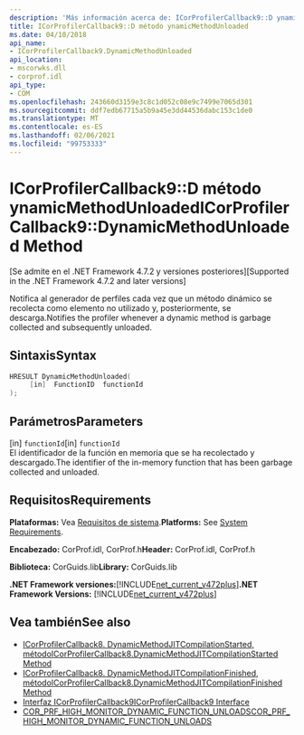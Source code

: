 ```yaml
---
description: 'Más información acerca de: ICorProfilerCallback9::D ynamicMethodUnloaded (método)'
title: ICorProfilerCallback9::D método ynamicMethodUnloaded
ms.date: 04/10/2018
api_name:
- ICorProfilerCallback9.DynamicMethodUnloaded
api_location:
- mscorwks.dll
- corprof.idl
api_type:
- COM
ms.openlocfilehash: 243660d3159e3c8c1d052c08e9c7499e7065d301
ms.sourcegitcommit: ddf7edb67715a5b9a45e3dd44536dabc153c1de0
ms.translationtype: MT
ms.contentlocale: es-ES
ms.lasthandoff: 02/06/2021
ms.locfileid: "99753333"
---
```

# <a name="icorprofilercallback9dynamicmethodunloaded-method"></a><span data-ttu-id="83fa0-103">ICorProfilerCallback9::D método ynamicMethodUnloaded</span><span class="sxs-lookup"><span data-stu-id="83fa0-103">ICorProfilerCallback9::DynamicMethodUnloaded Method</span></span>

<span data-ttu-id="83fa0-104">[Se admite en el .NET Framework 4.7.2 y versiones posteriores]</span><span class="sxs-lookup"><span data-stu-id="83fa0-104">[Supported in the .NET Framework 4.7.2 and later versions]</span></span>  
  
<span data-ttu-id="83fa0-105">Notifica al generador de perfiles cada vez que un método dinámico se recolecta como elemento no utilizado y, posteriormente, se descarga.</span><span class="sxs-lookup"><span data-stu-id="83fa0-105">Notifies the profiler whenever a dynamic method is garbage collected and subsequently unloaded.</span></span>  
  
## <a name="syntax"></a><span data-ttu-id="83fa0-106">Sintaxis</span><span class="sxs-lookup"><span data-stu-id="83fa0-106">Syntax</span></span>  
  
```cpp  
HRESULT DynamicMethodUnloaded(  
     [in]  FunctionID  functionId
);  
```  
  
## <a name="parameters"></a><span data-ttu-id="83fa0-107">Parámetros</span><span class="sxs-lookup"><span data-stu-id="83fa0-107">Parameters</span></span>  

<span data-ttu-id="83fa0-108">[in] `functionId`</span><span class="sxs-lookup"><span data-stu-id="83fa0-108">[in] `functionId`</span></span>  
<span data-ttu-id="83fa0-109">El identificador de la función en memoria que se ha recolectado y descargado.</span><span class="sxs-lookup"><span data-stu-id="83fa0-109">The identifier of the in-memory function that has been garbage collected and unloaded.</span></span>

## <a name="requirements"></a><span data-ttu-id="83fa0-110">Requisitos</span><span class="sxs-lookup"><span data-stu-id="83fa0-110">Requirements</span></span>  

 <span data-ttu-id="83fa0-111">**Plataformas:** Vea [Requisitos de sistema](../../get-started/system-requirements.md).</span><span class="sxs-lookup"><span data-stu-id="83fa0-111">**Platforms:** See [System Requirements](../../get-started/system-requirements.md).</span></span>  
  
 <span data-ttu-id="83fa0-112">**Encabezado:** CorProf.idl, CorProf.h</span><span class="sxs-lookup"><span data-stu-id="83fa0-112">**Header:** CorProf.idl, CorProf.h</span></span>  
  
 <span data-ttu-id="83fa0-113">**Biblioteca:** CorGuids.lib</span><span class="sxs-lookup"><span data-stu-id="83fa0-113">**Library:** CorGuids.lib</span></span>  
  
 <span data-ttu-id="83fa0-114">**.NET Framework versiones:**[!INCLUDE[net_current_v472plus](../../../../includes/net-current-v472plus.md)]</span><span class="sxs-lookup"><span data-stu-id="83fa0-114">**.NET Framework Versions:** [!INCLUDE[net_current_v472plus](../../../../includes/net-current-v472plus.md)]</span></span>  
  
## <a name="see-also"></a><span data-ttu-id="83fa0-115">Vea también</span><span class="sxs-lookup"><span data-stu-id="83fa0-115">See also</span></span>

- [<span data-ttu-id="83fa0-116">ICorProfilerCallback8. DynamicMethodJITCompilationStarted, método</span><span class="sxs-lookup"><span data-stu-id="83fa0-116">ICorProfilerCallback8.DynamicMethodJITCompilationStarted Method</span></span>](icorprofilercallback8-dynamicmethodjitcompilationstarted-method.md)
- [<span data-ttu-id="83fa0-117">ICorProfilerCallback8. DynamicMethodJITCompilationFinished, método</span><span class="sxs-lookup"><span data-stu-id="83fa0-117">ICorProfilerCallback8.DynamicMethodJITCompilationFinished Method</span></span>](icorprofilercallback8-dynamicmethodjitcompilationfinished-method.md)
- [<span data-ttu-id="83fa0-118">Interfaz ICorProfilerCallback9</span><span class="sxs-lookup"><span data-stu-id="83fa0-118">ICorProfilerCallback9 Interface</span></span>](icorprofilercallback9-interface.md)
- [<span data-ttu-id="83fa0-119">COR_PRF_HIGH_MONITOR_DYNAMIC_FUNCTION_UNLOADS</span><span class="sxs-lookup"><span data-stu-id="83fa0-119">COR_PRF_HIGH_MONITOR_DYNAMIC_FUNCTION_UNLOADS</span></span>](cor-prf-high-monitor-enumeration.md)

